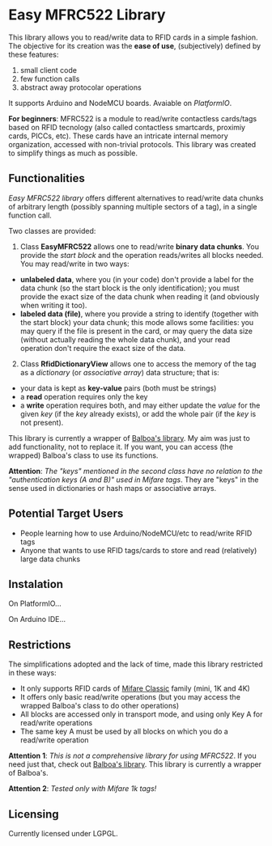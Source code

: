 # Easy MFRC522 Library

This library allows you to read/write data to RFID cards in a simple fashion. The objective for its creation was the **ease of use**, (subjectively) defined by these features:
1. small client code
1. few function calls 
1. abstract away protocolar operations

It supports Arduino and NodeMCU boards. Avaiable on *PlatformIO*. 

**For beginners**: MFRC522 is a module to read/write contactless cards/tags based on RFID tecnology (also called contactless smartcards, proximiy cards, PICCs, etc). These cards have an intricate internal memory organization, accessed with non-trivial protocols. This library was created to simplify things as much as possible. 

## Functionalities

*Easy MFRC522 library* offers different alternatives to read/write data chunks of arbitrary length (possibly spanning multiple sectors of a tag), in a single function call.

Two classes are provided:

1. Class **EasyMFRC522** allows one to read/write **binary data chunks**. You provide the *start block* and the operation reads/writes all blocks needed. You may read/write in two ways:
  * **unlabeled data**, where you (in your code) don't provide a label for the data chunk (so the start block is the only identification); you must provide the exact size of the data chunk when reading it (and obviously when writing it too).
  * **labeled data (file)**, where you provide a string to identify (together with the start block) your data chunk; this mode allows some facilities: you may query if the file is present in the card, or may query the data size (without actually reading the whole data chunk), and your read operation don't require the exact size of the data.
  
 2. Class **RfidDictionaryView** allows one to access the memory of the tag as a *dictionary* (or *associative array*) data structure; that is: 
   * your data is kept as **key-value** pairs (both must be strings)
   * a **read** operation requires only the key 
   * a **write** operation requires both, and may either update the *value* for the given *key* (if the *key* already exists), or add the whole pair (if the *key* is not present).

This library is currently a wrapper of [Balboa's library](https://github.com/miguelbalboa/rfid). My aim was just to add functionality, not to replace it. If you want, you can access (the wrapped) Balboa's class to use its functions.

 **Attention**: *The "keys" mentioned in the second class have no relation to the "authentication keys (A and B)" used in Mifare tags*. They are "keys" in the sense used in dictionaries or hash maps or associative arrays.

## Potential Target Users

* People learning how to use Arduino/NodeMCU/etc to read/write RFID tags
* Anyone that wants to use RFID tags/cards to store and read (relatively) large data chunks

## Instalation

On PlatformIO...

On Arduino IDE...

## Restrictions

The simplifications adopted and the lack of time, made this library restricted in these ways:

* It only supports RFID cards of [Mifare Classic](https://en.wikipedia.org/wiki/MIFARE) family (mini, 1K and 4K)
* It offers only basic read/write operations (but you may access the wrapped Balboa's class to do other operations)
* All blocks are accessed only in transport mode, and using only Key A for read/write operations
* The same key A must be used by all blocks on which you do a read/write operation

**Attention 1**: *This is not a comprehensive library for using MFRC522*. If you need just that, check out [Balboa's library](https://github.com/miguelbalboa/rfid). This library is currently a wrapper of Balboa's.

**Attention 2**: *Tested only with Mifare 1k tags!*

 ## Licensing

 Currently licensed under LGPGL.
